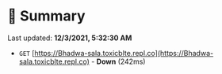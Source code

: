 # 📖 Summary
Last updated: **12/3/2021, 5:32:30 AM**

- `GET` [https://Bhadwa-sala.toxicblte.repl.co](https://Bhadwa-sala.toxicblte.repl.co) - **Down** (242ms)
